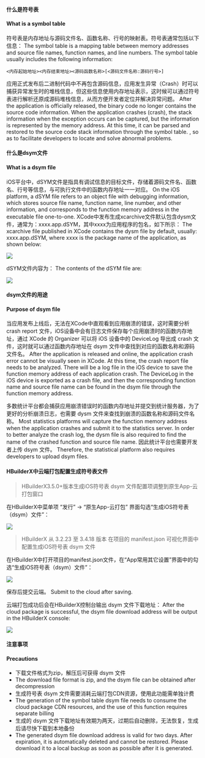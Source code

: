 #### 什么是符号表
#### What is a symbol table
符号表是内存地址与源码文件名、函数名称、行号的映射表。符号表通常包括以下信息：
The symbol table is a mapping table between memory addresses and source file names, function names, and line numbers. The symbol table usually includes the following information:
```
<内存起始地址><内存结束地址><源码函数名称>[<源码文件名称:源码行号>]
```
应用正式发布后二进制代码中不再包含源码信息，应用发生异常（Crash）时可以捕获异常发生时的堆栈信息，但这些信息使用内存地址表示，这时候可以通过符号表进行解析还原成源码堆栈信息，从而方便开发者定位并解决异常问题。
After the application is officially released, the binary code no longer contains the source code information. When the application crashes (crash), the stack information when the exception occurs can be captured, but the information is represented by the memory address. At this time, it can be parsed and restored to the source code stack information through the symbol table. , so as to facilitate developers to locate and solve abnormal problems.


#### 什么是dsym文件
#### What is a dsym file
iOS平台中，dSYM文件是指具有调试信息的目标文件，存储着源码文件名、函数名、行号等信息，与可执行文件中的函数内存地址一一对应。
On the iOS platform, a dSYM file refers to an object file with debugging information, which stores source file name, function name, line number, and other information, and corresponds to the function memory address in the executable file one-to-one.
XCode中发布生成xcarchive文件默认包含dysm文件，通常为：xxxx.app.dSYM，其中xxxx为应用程序的包名，如下所示：
The xcarchive file published in XCode contains the dysm file by default, usually: xxxx.app.dSYM, where xxxx is the package name of the application, as shown below:

![](https://img-cdn-aliyun.dcloud.net.cn/client/doc/ios/dsym-xcarchive.png)

dSYM文件内容为：
The contents of the dSYM file are:

![](https://img-cdn-aliyun.dcloud.net.cn/client/doc/ios/dsym-content.png)


#### dsym文件的用途
#### Purpose of dsym file
当应用发布上线后，无法在XCode中直观看到应用崩溃的错误，这时需要分析 crash report 文件，iOS设备中会有日志文件保存每个应用崩溃时的函数内存地址，通过 XCode 的 Organizer 可以将 iOS 设备中的 DeviceLog 导出成 crash 文件，这时就可以通过函数内存地址在 dsym 文件中查找到对应的函数名称和源码文件名。
After the application is released and online, the application crash error cannot be visually seen in XCode. At this time, the crash report file needs to be analyzed. There will be a log file in the iOS device to save the function memory address of each application crash. The DeviceLog in the iOS device is exported as a crash file, and then the corresponding function name and source file name can be found in the dsym file through the function memory address.

多数统计平台都会捕获应用崩溃错误时的函数内存地址并提交到统计服务器，为了更好的分析崩溃日志，也需要 dysm 文件来查找到崩溃的函数名称和源码文件名称。
Most statistics platforms will capture the function memory address when the application crashes and submit it to the statistics server. In order to better analyze the crash log, the dysm file is also required to find the name of the crashed function and source file name.
因此统计平台也需要开发者上传 dsym 文件。
Therefore, the statistical platform also requires developers to upload dsym files.


#### HBuilderX中云端打包配置生成符号表文件

> HBuilderX3.5.0+版本生成iOS符号表 dsym 文件配置项调整到原生App-云打包窗口 

在HBuilderX中菜单项 “发行” -> “原生App-云打包” 界面勾选“生成iOS符号表（dsym）文件”：

![](https://native-res.dcloud.net.cn/images/hx/dist/ios-dsym.png)

> HBuilderX 从 3.2.23 至 3.4.18 版本 在项目的 manifest.json 可视化界面中配置生成iOS符号表 dsym 文件

在HBuilderX中打开项目的manifest.json文件，在“App常用其它设置”界面中的勾选“生成iOS符号表（dsym）文件”：

![](https://img-cdn-aliyun.dcloud.net.cn/client/doc/ios/dsym-hx.png)

保存后提交云端。
Submit to the cloud after saving.

云端打包成功后会在HBuilderX控制台输出 dsym 文件下载地址：
After the cloud package is successful, the dsym file download address will be output in the HBuilderX console:

![](https://img-cdn-aliyun.dcloud.net.cn/client/doc/ios/dsym-download.png)

#### 注意事项
#### Precautions
- 下载文件格式为zip，解压后可获得 dsym 文件
- The download file format is zip, and the dsym file can be obtained after decompression
- 生成符号表 dsym 文件需要消耗云端打包CDN资源，使用此功能需单独计费
- The generation of the symbol table dsym file needs to consume the cloud package CDN resources, and the use of this function requires separate billing
- 生成的 dsym 文件下载地址有效期为两天，过期后自动删除，无法恢复，生成后请尽快下载到本地备份
- The generated dsym file download address is valid for two days. After expiration, it is automatically deleted and cannot be restored. Please download it to a local backup as soon as possible after it is generated.

